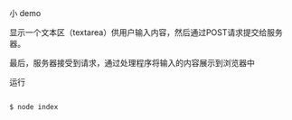 小 demo

显示一个文本区（textarea）供用户输入内容，然后通过POST请求提交给服务器。

最后，服务器接受到请求，通过处理程序将输入的内容展示到浏览器中

运行

```js

$ node index

```